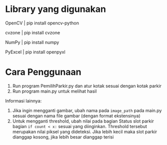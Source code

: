 # Library yang digunakan

OpenCV | pip install opencv-python

cvzone | pip install cvzone

NumPy | pip install numpy

PyExcel | pip install openpyxl

# Cara Penggunaan

1. Run program PemilihParkir.py dan atur kotak sesuai dengan kotak parkir
2. Run program main.py untuk melihat hasil

Informasi lainnya:
1. Jika ingin mengganti gambar, ubah nama pada `image_path` pada main.py sesuai dengan nama file gambar (dengan format ekstensinya)
2. Untuk mengganti threshold, ubah nilai pada bagian Status slot parkir bagian `if count < x:` sesuai yang diinginkan. Threshold tersebut merupakan nilai piksel yang dideteksi. Jika lebih kecil maka slot parkir dianggap kosong, jika lebih besar dianggap terisi
